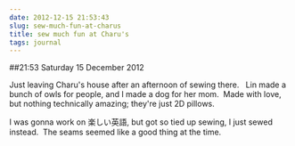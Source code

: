 ```yaml
---
date: 2012-12-15 21:53:43
slug: sew-much-fun-at-charus
title: sew much fun at Charu's
tags: journal
---
```


##21:53 Saturday 15 December 2012

Just leaving Charu's house after an afternoon of sewing there.   Lin made a bunch of owls for people, and I made a dog for her mom.  Made with love, but nothing technically amazing; they're just 2D pillows.

I was gonna work on 楽しい英語, but got so tied up sewing, I just sewed instead.  The seams seemed like a good thing at the time.
